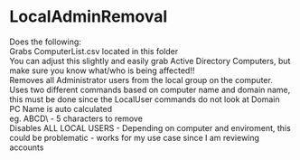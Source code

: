 # LocalAdminRemoval
 Does the following:  
        Grabs ComputerList.csv located in this folder  
            You can adjust this slightly and easily grab Active Directory Computers, but make sure you know what/who is being affected!!  
        Removes all Administrator users from the local group on the computer.  
            Uses two different commands based on computer name and domain name, this must be done since the LocalUser commands do not look at Domain  
                 PC Name is auto calculated  
                eg. ABCD\ - 5 characters to remove  
        Disables ALL LOCAL USERS - Depending on computer and enviroment, this could be problematic - works for my use case since I am reviewing accounts  
        
